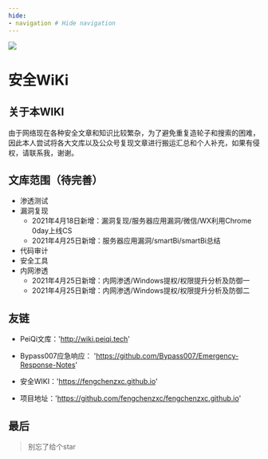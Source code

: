 ```yaml
---
hide:
- navigation # Hide navigation
---
```


![](./background/caiqiewukong.png)

# 安全WiKi

## 关于本WIKI

由于网络现在各种安全文章和知识比较繁杂，为了避免重复造轮子和搜索的困难，因此本人尝试将各大文库以及公众号复现文章进行搬运汇总和个人补充，如果有侵权，请联系我，谢谢。

## 文库范围（待完善）

* 渗透测试
* 漏洞复现
  - 2021年4月18日新增：漏洞复现/服务器应用漏洞/微信/WX利用Chrome 0day上线CS
  - 2021年4月25日新增：服务器应用漏洞/smartBi/smartBi总结
* 代码审计
* 安全工具
* 内网渗透
  - 2021年4月25日新增：内网渗透/Windows提权/权限提升分析及防御一
  - 2021年4月25日新增：内网渗透/Windows提权/权限提升分析及防御二

## 友链

* PeiQi文库：'http://wiki.peiqi.tech'

* Bypass007应急响应： 'https://github.com/Bypass007/Emergency-Response-Notes'

* 安全WIKI：'https://fengchenzxc.github.io'

* 项目地址：'https://github.com/fengchenzxc/fengchenzxc.github.io'

## 最后

> 别忘了给个star
